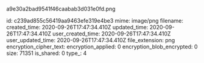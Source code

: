 a9e30a2bad9541f46caabab3d031e0fd.png

id: c239ad855c56419aa9463efe319e4be3
mime: image/png
filename: 
created_time: 2020-09-26T17:47:34.410Z
updated_time: 2020-09-26T17:47:34.410Z
user_created_time: 2020-09-26T17:47:34.410Z
user_updated_time: 2020-09-26T17:47:34.410Z
file_extension: png
encryption_cipher_text: 
encryption_applied: 0
encryption_blob_encrypted: 0
size: 71351
is_shared: 0
type_: 4